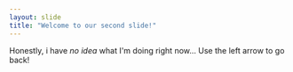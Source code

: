 ```yaml
---
layout: slide
title: "Welcome to our second slide!"
---
```

Honestly, i have *no idea* what I'm doing right now...
Use the left arrow to go back!
